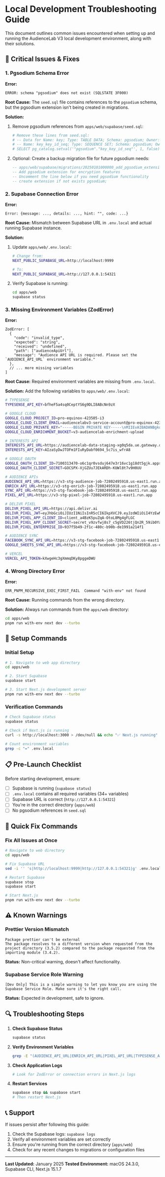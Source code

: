 # Local Development Troubleshooting Guide

This document outlines common issues encountered when setting up and running the AudienceLab V3 local development environment, along with their solutions.

## 🚨 Critical Issues & Fixes

### 1. Pgsodium Schema Error

**Error:**
```
ERROR: schema "pgsodium" does not exist (SQLSTATE 3F000)
```

**Root Cause:** The `seed.sql` file contains references to the `pgsodium` schema, but the pgsodium extension isn't being created in migrations.

**Solution:**
1. Remove pgsodium references from `apps/web/supabase/seed.sql`:
   ```bash
   # Remove these lines from seed.sql:
   # -- Data for Name: key; Type: TABLE DATA; Schema: pgsodium; Owner: supabase_admin
   # -- Name: key_key_id_seq; Type: SEQUENCE SET; Schema: pgsodium; Owner: supabase_admin
   # SELECT pg_catalog.setval('"pgsodium"."key_key_id_seq"', 1, false);
   ```

2. Optional: Create a backup migration file for future pgsodium needs:
   ```sql
   -- apps/web/supabase/migrations/20250101000000_add_pgsodium_extension.sql
   -- Add pgsodium extension for encryption features
   -- Uncomment the line below if you need pgsodium functionality
   -- create extension if not exists pgsodium;
   ```

### 2. Supabase Connection Error

**Error:**
```
Error: {message: ..., details: ..., hint: "", code: ...}
```

**Root Cause:** Mismatch between Supabase URL in `.env.local` and actual running Supabase instance.

**Solution:**
1. Update `apps/web/.env.local`:
   ```bash
   # Change from:
   NEXT_PUBLIC_SUPABASE_URL=http://localhost:9999
   
   # To:
   NEXT_PUBLIC_SUPABASE_URL=http://127.0.0.1:54321
   ```

2. Verify Supabase is running:
   ```bash
   cd apps/web
   supabase status
   ```

### 3. Missing Environment Variables (ZodError)

**Error:**
```
ZodError: [
  {
    "code": "invalid_type",
    "expected": "string",
    "received": "undefined",
    "path": ["audienceApiUrl"],
    "message": "Audience API URL is required. Please set the `AUDIENCE_API_URL` environment variable."
  },
  // ... more missing variables
]
```

**Root Cause:** Required environment variables are missing from `.env.local`.

**Solution:**
Add the following variables to `apps/web/.env.local`:

```bash
# TYPESENSE
TYPESENSE_API_KEY=bfheF5a4sq0CeptYS6g9DLI8ABcNn9zX

# GOOGLE CLOUD
GOOGLE_CLOUD_PROJECT_ID=pro-equinox-423505-i3
GOOGLE_CLOUD_CLIENT_EMAIL=audiencelabv3-service-account@pro-equinox-423505-i3.iam.gserviceaccount.com
GOOGLE_CLOUD_PRIVATE_KEY="-----BEGIN PRIVATE KEY-----\nMIIEvAIBADANBgkqhkiG9w0BAQEFAASCBKYwggSiAgEAAoIBAQC/xT9y3ecqnTX1\n+48TsoD/crbWVeDX375Rx52sTs14n7lGDfwLFF/X3cPXLZT1EvVvfPQk1W7wxsUy\nHSxkVzke7NrFnh52TyxwHi2QI3iEAZgI9Ik66FtI4h5Aom3rPUE2wREfnTZwEfWU\n4EOYBvVpt+u/0WZ+34VgOozzp898iLlzYIGmufEdAQR+woM6JyZ5hwyc32IQ0W92\nhemaLmIckgca9nfPljuTpOgUPQx8rmTfK39RZd4zYeWVSXjDdgg1U3OcG6iFeQ3p\nZd/+LNFClYgG0/8+ipnfYt4nDlYMKYyQgjauASL/ini2mr6kmP4it39c1AdRDizn\nzai588hrAgMBAAECggEAA/68RIyj54R3Hp50shpA/rfC+fJRdbdwpxJ+0eg7kC/Z\nQI2p1DwPhrDVIIZcePVbc8zWGm69DQeopwa3KVX518LJofez0CiN4/FBzYo3ogRi\nFVmtNcyoAWIyJov1UnYoH1eXuQfIHdiTiNwmySPn+LsldNo/bBUEmc2BqNFnpkMu\nD6AlcHmdb/zIuQ+XjA5GjzI+HrOe+NJc4IUvOf+iG3qfFN0HiSbCnUDJwTeu3sit\n1coboW4Gr9A5aMJtwMj5Taw/w5M15L0drAQhmlD3LdD8pqvZjGkn3OmAzc3nR13d\ntrgBGYw3gCkzNigZfQaHbXRtmOGOAGiAxmDUBOK9UQKBgQDuDRi8ZDpQSxfPJhWe\nBFkGiWsZwzzdnW8zK4jEoKhMw63rhVh85I8Oq6ALYjET/R2RIEdCFt0dgFD+hEoD\nGTPlmYshvxnQPcmleiMfjzKvhn7+nEDMvoxrkrLibv9G1dl9321ipGu0i6nVDBMZ\nTAWcKi/5ZZR3beXBGREAiWUXOwKBgQDOOtWMoR82BFOwt0mSmv9EUa+pZXMHBVl6\nspejsYeQRd9optP2fx6x5py9RMffD2Qo9CKBdFmXnB0HqGHI4IRh+e/9JOuE2Zl3\nyQTCVk6yfdyV0XVmKjVxgdnxnHAiOxEicFUoWTa7ijpYv1c+FSCGtLxtZqdeKwcM\naKPekDrgkQKBgF6ZncbgHbxi2yda/yQ4nhhW69TlHX8EXXh8SHG7VqaK7Ma3yx52\nxdMSqRtc/hvvbpyJs0e0RlK+93DtqWvpzBHmHsBebSewJj44d1THV2Ehlb4g4i97\nWdo2Bhit+4xu12uKKrIUnSi2h9s+XSikaWZR7Zayo3mCltdR2svXzfCZAoGAA0kE\npdzbNm0TODlzPpahgmEav0QSdQYsyruVltH5Kt8yE+S0c7TKtGLMFGfIF1GTcuOQ\nuSc1VijyfXC9Pgn1ken9XLb92Xvt6e6V2NKvJkDDBs/zYtFBULGU2zh2wNTYDQhl\nEuN477vf+hHyPdbwUbUHW2bLO8DLt/LiyWTay0ECgYAriBxA/JZd+ouHG2LO1nMO\nt6LvCqTvU53P+LeWfMm3AoVeHS17WS8wSmmDIPsivRfiY6qB4TP3fmUUicvuCgDM\nJRAi9qEs9Z/jDdSjHB/uUXoHFqf2th8xs0KiLCWsogzV9/U3tVQ9NbqB0pyQll4Y\nbxJDed1U/KbWztE6CMyKXA==\n-----END PRIVATE KEY-----\n"
GOOGLE_CLOUD_ENRICHMENT_BUCKET=v3-audiencelab-enrichment-upload

# INTERESTS API
INTERESTS_API_URL=https://audiencelab-data-staging-xg0q5da.ue.gateway.dev/audience/availability/
INTERESTS_API_KEY=AIzaSyDwJTOFm1FIuRyDabf0694_5c7is_wfrA8

# GOOGLE OAUTH
GOOGLE_OAUTH_CLIENT_ID=7100313470-o6c1qr0vsduj647e3r16vc1g18dt5gjk.apps.googleusercontent.com
GOOGLE_OAUTH_CLIENT_SECRET=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

# AUDIENCE APIs
AUDIENCE_API_URL=https://v3-stg-audience-job-72802495918.us-east1.run.app
ENRICH_API_URL=https://v3-stg-enrich-job-72802495918.us-east1.run.app
SYNC_API_URL=https://v3-stg-facebook-job-72802495918.us-east1.run.app
PIXEL_API_URL=https://v3-stg-pixel-job-72802495918.us-east1.run.app

# DELIVR PIXEL
DELIVR_PIXEL_API_URL=https://api.delivr.ai
DELIVR_PIXEL_JWT=eyJhbGciOiJIUzI1NiIsInR5cCI6IkpXVCJ9.eyJzdWIiOiI4YzEwMjZhMS0wODExLTRiOWQtYjdlYS1kMTViMDBkMWFjZjEiLCJleHAiOjE3NzgwNzc1MTEsImlhdCI6MTc0NjU0MTUxMX0.9hRdNbA4dSeP0ZtUnL0rNHGZS8k-eh3PuSPGgfJITHI
DELIVR_PIXEL_APP_CLIENT_ID=client_a4BzK5puZqA-OtoL8Mg4gFLGC
DELIVR_PIXEL_APP_CLIENT_SECRET=secret_v9zvfwj8s7_c5gVD226tjQn2R_59ib0Yajo60JtKq
DELIVR_PIXEL_ENTERPRISE_ID=937f5b49-2f1c-480c-b90b-de1991a214f1

# AUDIENCE SYNC
FACEBOOK_SYNC_API_URL=https://v3-stg-facebook-job-72802495918.us-east1.run.app
GOOGLE_SHEETS_SYNC_API_URL=https://v3-stg-facebook-job-72802495918.us-east1.run.app

# VERCEL
VERCEL_API_TOKEN=kXwgeHc3gXmmqDKy8pggeDWU
```

### 4. Wrong Directory Error

**Error:**
```
ERR_PNPM_RECURSIVE_EXEC_FIRST_FAIL  Command "with-env" not found
```

**Root Cause:** Running commands from the wrong directory.

**Solution:**
Always run commands from the `apps/web` directory:
```bash
cd apps/web
pnpm run with-env next dev --turbo
```

## 🔧 Setup Commands

### Initial Setup
```bash
# 1. Navigate to web app directory
cd apps/web

# 2. Start Supabase
supabase start

# 3. Start Next.js development server
pnpm run with-env next dev --turbo
```

### Verification Commands
```bash
# Check Supabase status
supabase status

# Check if Next.js is running
curl -s http://localhost:3000 > /dev/null && echo "✅ Next.js running" || echo "❌ Next.js not responding"

# Count environment variables
grep -c "=" .env.local
```

## 📋 Pre-Launch Checklist

Before starting development, ensure:

- [ ] Supabase is running (`supabase status`)
- [ ] `.env.local` contains all required variables (34+ variables)
- [ ] Supabase URL is correct (`http://127.0.0.1:54321`)
- [ ] You're in the correct directory (`apps/web`)
- [ ] No pgsodium references in `seed.sql`

## 🚀 Quick Fix Commands

### Fix All Issues at Once
```bash
# Navigate to web directory
cd apps/web

# Fix Supabase URL
sed -i '' 's|http://localhost:9999|http://127.0.0.1:54321|g' .env.local

# Restart Supabase
supabase stop
supabase start

# Start Next.js
pnpm run with-env next dev --turbo
```

## ⚠️ Known Warnings

### Prettier Version Mismatch
```
Package prettier can't be external
The package resolves to a different version when requested from the project directory (3.5.2) compared to the package requested from the importing module (3.4.2).
```

**Status:** Non-critical warning, doesn't affect functionality.

### Supabase Service Role Warning
```
[Dev Only] This is a simple warning to let you know you are using the Supabase Service Role. Make sure it's the right call.
```

**Status:** Expected in development, safe to ignore.

## 🔍 Troubleshooting Steps

1. **Check Supabase Status**
   ```bash
   supabase status
   ```

2. **Verify Environment Variables**
   ```bash
   grep -E "(AUDIENCE_API_URL|ENRICH_API_URL|PIXEL_API_URL|TYPESENSE_API_KEY)" .env.local
   ```

3. **Check Application Logs**
   ```bash
   # Look for ZodError or connection errors in Next.js logs
   ```

4. **Restart Services**
   ```bash
   supabase stop && supabase start
   # Then restart Next.js
   ```

## 📞 Support

If issues persist after following this guide:
1. Check the Supabase logs: `supabase logs`
2. Verify all environment variables are set correctly
3. Ensure you're running from the correct directory (`apps/web`)
4. Check for any recent changes to migrations or configuration files

---

**Last Updated:** January 2025
**Tested Environment:** macOS 24.3.0, Supabase CLI, Next.js 15.1.7 
